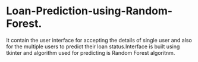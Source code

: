 # Loan-Prediction-using-Random-Forest.
It contain the user interface for accepting the details of single user and also for the multiple users to predict their loan status.Interface is built using tkinter and algorithm used for predicting is Random Forest algoritnm.
